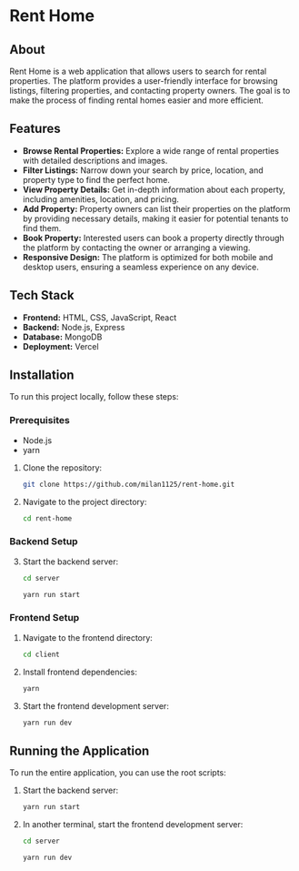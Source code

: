 # Rent Home

## About

Rent Home is a web application that allows users to search for rental properties. The platform provides a user-friendly interface for browsing listings, filtering properties, and contacting property owners. The goal is to make the process of finding rental homes easier and more efficient.

## Features

- **Browse Rental Properties:** Explore a wide range of rental properties with detailed descriptions and images.
- **Filter Listings:** Narrow down your search by price, location, and property type to find the perfect home.
- **View Property Details:** Get in-depth information about each property, including amenities, location, and pricing.
- **Add Property:** Property owners can list their properties on the platform by providing necessary details, making it easier for potential tenants to find them.
- **Book Property:** Interested users can book a property directly through the platform by contacting the owner or arranging a viewing.
- **Responsive Design:** The platform is optimized for both mobile and desktop users, ensuring a seamless experience on any device.

## Tech Stack

- **Frontend:** HTML, CSS, JavaScript, React
- **Backend:** Node.js, Express
- **Database:** MongoDB 
- **Deployment:** Vercel

## Installation

To run this project locally, follow these steps:

### Prerequisites

- Node.js
- yarn
  
1. Clone the repository:
   ```bash
   git clone https://github.com/milan1125/rent-home.git
    ```


2. Navigate to the project directory:

    ```bash
    cd rent-home
    ```
### Backend Setup

3. Start the backend server:

    ```bash
    cd server
    ```
    
    ```bash
    yarn run start
    ```

### Frontend Setup

1. Navigate to the frontend directory:

    ```bash
    cd client
    ```

2. Install frontend dependencies:

    ```bash
    yarn
    ```

3. Start the frontend development server:

    ```bash
    yarn run dev
    ```

## Running the Application

To run the entire application, you can use the root scripts:

1. Start the backend server:

    ```bash
    yarn run start
    ```

2. In another terminal, start the frontend development server:
   
     ```bash
    cd server
    ```
     
    ```bash
    yarn run dev
    ```
